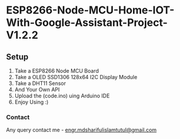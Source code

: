 # ESP8266-Node-MCU-Home-IOT-With-Google-Assistant-Project-V1.2.2

## Setup
1. Take a ESP8266 Node MCU Board
2. Take a OLED SSD1306 128x64 I2C Display Module
3. Take a DHT11 Sensor
4. And Your Own API
5. Upload the (code.ino) uing Arduino IDE
6. Enjoy Using :)

### Contact
Any query contact me - engr.mdsharifulislamtutul@gmail.com
